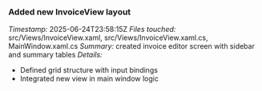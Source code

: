 ### Added new InvoiceView layout
*Timestamp:* 2025-06-24T23:58:15Z
*Files touched:* src/Views/InvoiceView.xaml, src/Views/InvoiceView.xaml.cs, MainWindow.xaml.cs
*Summary:* created invoice editor screen with sidebar and summary tables
*Details:*
- Defined grid structure with input bindings
- Integrated new view in main window logic
